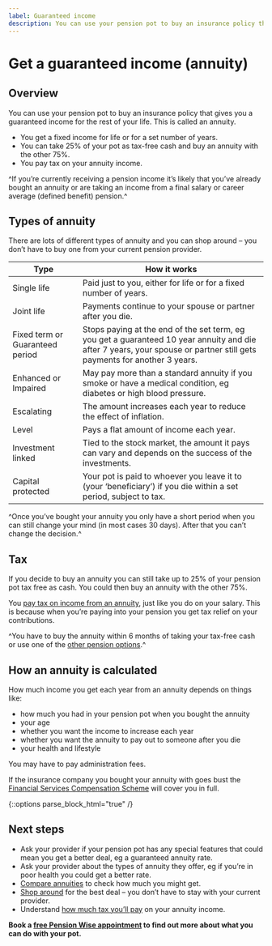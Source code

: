 ```yaml
---
label: Guaranteed income
description: You can use your pension pot to buy an insurance policy that guarantees you an income for the rest of your life.
---
```


<div class="circle circle--m circle--guaranteed-income"></div>

# Get a guaranteed income (annuity)

## Overview

You can use your pension pot to buy an insurance policy that gives you a guaranteed income for the rest of your life. This is called an annuity.

- You get a fixed income for life or for a set number of years.
- You can take 25% of your pot as tax-free cash and buy an annuity with the other 75%.
- You pay tax on your annuity income.

^If you’re currently receiving a pension income it’s likely that you’ve already bought an annuity or are taking an income from a final salary or career average (defined benefit) pension.^

## Types of annuity

There are lots of different types of annuity and you can shop around – you don’t have to buy one from your current pension provider.

| Type | How it works
-|-
Single life | Paid just to you, either for life or for a fixed number of years.
Joint life | Payments continue to your spouse or partner after you die.
Fixed term or Guaranteed period | Stops paying at the end of the set term, eg you get a guaranteed 10 year annuity and die after 7 years, your spouse or partner still gets payments for another 3 years. 
Enhanced or Impaired | May pay more than a standard annuity if you smoke or have a medical condition, eg diabetes or high blood pressure.
Escalating | The amount increases each year to reduce the effect of inflation.
Level | Pays a flat amount of income each year.
Investment linked | Tied to the stock market, the amount it pays can vary and depends on the success of the investments.
Capital protected | Your pot is paid to whoever you leave it to (your ‘beneficiary’) if you die within a set period, subject to tax.

^Once you’ve bought your annuity you only have a short period when you can still change your mind (in most cases 30 days). After that you can’t change the decision.^

## Tax

If you decide to buy an annuity you can still take up to 25% of your pension pot tax free as cash. You could then buy an annuity with the other 75%.

You [pay tax on income from an annuity](/tax), just like you do on your salary. This is because when you’re paying into your pension you get tax relief on your contributions.

^You have to buy the annuity within 6 months of taking your tax-free cash or use one of the [other pension options](/pension-pot-options).^

## How an annuity is calculated

How much income you get each year from an annuity depends on things like:

- how much you had in your pension pot when you bought the annuity
- your age
- whether you want the income to increase each year
- whether you want the annuity to pay out to someone after you die
- your health and lifestyle

You may have to pay administration fees.

If the insurance company you bought your annuity with goes bust the [Financial Services Compensation Scheme](/protection) will cover you in full.

{::options parse_block_html="true" /}
<div class="next-steps next-steps--guaranteed-income">

## Next steps

- Ask your provider if your pension pot has any special features that could mean you get a better deal, eg a guaranteed annuity rate.
- Ask your provider about the types of annuity they offer, eg if you’re in poor health you could get a better rate.
- [Compare annuities](https://www.moneyadviceservice.org.uk/en/tools/annuities) to check how much you might get.
- [Shop around](/shop-around) for the best deal – you don’t have to stay with your current provider.
- Understand [how much tax you’ll pay](/tax) on your annuity income.

**Book a [free Pension Wise appointment](/appointments) to find out more about what you can do with your pot.**

</div>
